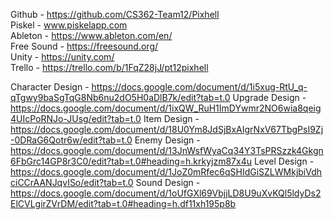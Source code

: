 Github - https://github.com/CS362-Team12/Pixhell <br>
Piskel - www.piskelapp.com <br>
Ableton - https://www.ableton.com/en/ <br>
Free Sound - https://freesound.org/ <br>
Unity - https://unity.com/ <br>
Trello - https://trello.com/b/1FqZ28jJ/pt12pixhell <br>

Character Design - https://docs.google.com/document/d/1i5xug-RtU_q-qTgwy9baSgTqG8Nb6nu2dO5H0aDlB7k/edit?tab=t.0
Upgrade Design - https://docs.google.com/document/d/1ixQW_RuH1ImDYwmr2NO6wia8qeig4UIcPoRNJo-JUsg/edit?tab=t.0
Item Design - https://docs.google.com/document/d/18U0Ym8JdSjBxAIgrNxV67TbgPsI9Zj-0DRaG6Qotr6w/edit?tab=t.0
Enemy Design - https://docs.google.com/document/d/13JnWsfWyaCq34Y3TsPRSzzk4Gkgn6FbGrc14GP8r3C0/edit?tab=t.0#heading=h.krkyjzm87x4u
Level Design - https://docs.google.com/document/d/1JoZ0mRfec6qSHIdGiSZLWMkjbiVdhciCCrAANJqvISo/edit?tab=t.0
Sound Design - https://docs.google.com/document/d/1oUfGXl69VbjjLD8U9uXvKQl5ldyDs2ElCVLgirZVrDM/edit?tab=t.0#heading=h.df11xh195p8b
